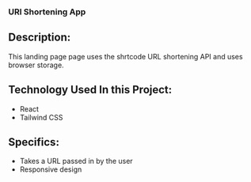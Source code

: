### URl Shortening App

## Description: 

This landing page page uses the shrtcode URL shortening API and uses browser storage.

## Technology Used In this Project: 

- React
- Tailwind CSS


## Specifics: 

- Takes a URL passed in by the user 
- Responsive design 




